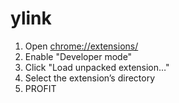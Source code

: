 # ylink

1. Open [chrome://extensions/](chrome://extensions/)
2. Enable "Developer mode"
3. Click "Load unpacked extension…"
4. Select the extension’s directory
5. PROFIT
